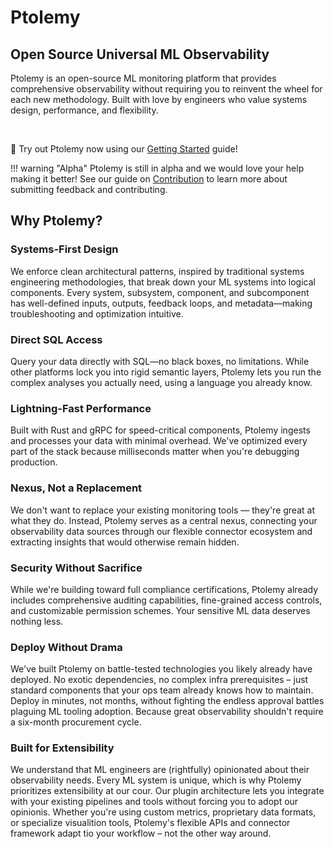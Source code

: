 # Ptolemy

## Open Source Universal ML Observability
Ptolemy is an open-source ML monitoring platform that provides comprehensive observability without requiring you to reinvent the wheel for each new methodology. Built with love by engineers who value systems design, performance, and flexibility.

<br>

:rocket: Try out Ptolemy now using our [Getting Started](getting_started/installation_docker_compose.md) guide!

!!! warning "Alpha"
    Ptolemy is still in alpha and we would love your help making it better! See our guide on [Contribution](contributing/index.md) to learn more about submitting feedback and contributing.

## Why Ptolemy?

### Systems-First Design
We enforce clean architectural patterns, inspired by traditional systems engineering methodologies, that break down your ML systems into logical components. Every system, subsystem, component, and subcomponent has well-defined inputs, outputs, feedback loops, and metadata—making troubleshooting and optimization intuitive.

### Direct SQL Access
Query your data directly with SQL—no black boxes, no limitations. While other platforms lock you into rigid semantic layers, Ptolemy lets you run the complex analyses you actually need, using a language you already know.

### Lightning-Fast Performance
Built with Rust and gRPC for speed-critical components, Ptolemy ingests and processes your data with minimal overhead. We've optimized every part of the stack because milliseconds matter when you're debugging production.

### Nexus, Not a Replacement
We don't want to replace your existing monitoring tools — they're great at what they do. Instead, Ptolemy serves as a central nexus, connecting your observability data sources through our flexible connector ecosystem and extracting insights that would otherwise remain hidden.

### Security Without Sacrifice
While we're building toward full compliance certifications, Ptolemy already includes comprehensive auditing capabilities, fine-grained access controls, and customizable permission schemes. Your sensitive ML data deserves nothing less.

### Deploy Without Drama
We've built Ptolemy on battle-tested technologies you likely already have deployed. No exotic dependencies, no complex infra prerequisites – just standard components that your ops team already knows how to maintain. Deploy in minutes, not months, without fighting the endless approval battles plaguing ML tooling adoption. Because great observability shouldn't require a six-month procurement cycle.

### Built for Extensibility
We understand that ML engineers are (rightfully) opinionated about their observability needs. Every ML system is unique, which is why Ptolemy prioritizes extensibility at our cour. Our plugin architecture lets you integrate with your existing pipelines and tools without forcing you to adopt our opinionis. Whether you're using custom metrics, proprietary data formats, or specialize visualition tools, Ptolemy's flexible APIs and connector framework adapt tio your workflow – not the other way around.
